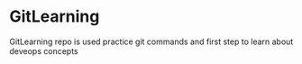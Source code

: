 # GitLearning
GitLearning repo is used practice git commands and first step to learn about deveops concepts
